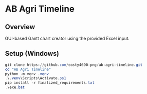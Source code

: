 # AB Agri Timeline

## Overview
GUI-based Gantt chart creator using the provided Excel input.

## Setup (Windows)

```powershell
git clone https://github.com/easty4690-png/ab-agri-timeline.git
cd "AB Agri Timeline"
python -m venv .venv
.\.venv\Scripts\Activate.ps1
pip install -r finalized_requirements.txt
.\exe.bat